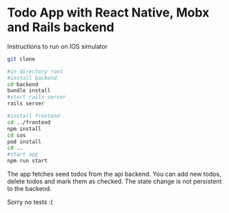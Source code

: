 # Todo App with React Native, Mobx and Rails backend

Instructions to run on IOS simulator

```bash
git clone 

#in directory root 
#install backend
cd backend
bundle install
#start rails server
rails server

#install frontend
cd ../frontend
npm install
cd ios
pod install
cd ..
#start app
npm run start
```

The app fetches seed todos from the api backend. 
You can add new todos, delete todos and mark them as checked.
The state change is not persistent to the backend.

Sorry no tests :(